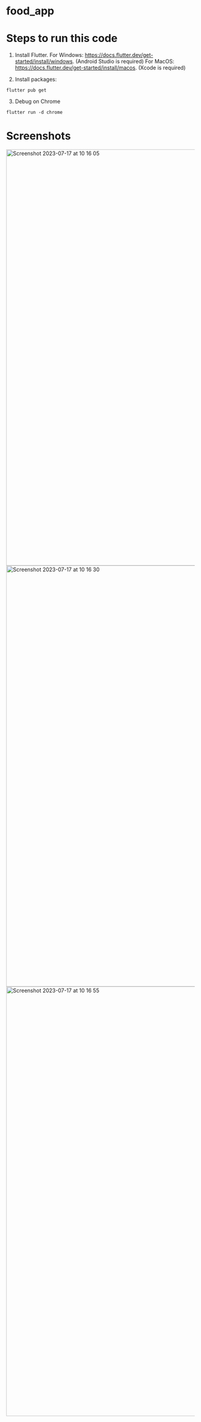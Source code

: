 # food_app

# Steps to run this code
1. Install Flutter.
For Windows: https://docs.flutter.dev/get-started/install/windows. (Android Studio is required)
For MacOS: https://docs.flutter.dev/get-started/install/macos. (Xcode is required)

2. Install packages:
```
flutter pub get
```

3. Debug on Chrome
```
flutter run -d chrome
```

# Screenshots
<img width="1112" alt="Screenshot 2023-07-17 at 10 16 05" src="https://github.com/haily835/food_app/assets/53532432/8e36735d-f544-4eb6-bfa7-fc6152a0c828">
<img width="1125" alt="Screenshot 2023-07-17 at 10 16 30" src="https://github.com/haily835/food_app/assets/53532432/808de0dd-bfa1-47c0-bd58-9892c6ed4ff1">
<img width="1148" alt="Screenshot 2023-07-17 at 10 16 55" src="https://github.com/haily835/food_app/assets/53532432/99e16ad3-d7ed-4f7d-a479-7f319e77fb23">
